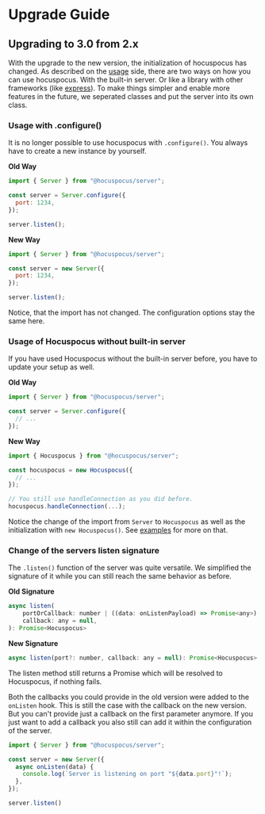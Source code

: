 # Upgrade Guide

## Upgrading to 3.0 from 2.x

With the upgrade to the new version, the initialization of hocuspocus has changed. As described on the [usage](/server/usage)
side, there are two ways on how you can use hocuspocus. With the built-in server. Or like a library with other
frameworks (like [express](/server/examples#express)). To make things simpler and enable more features in the future,
we seperated classes and put the server into its own class.

### Usage with .configure()

It is no longer possible to use hocuspocus with `.configure()`. You always have to create a new instance by yourself.

**Old Way**
```js
import { Server } from "@hocuspocus/server";

const server = Server.configure({
  port: 1234,
});

server.listen();
```

**New Way**
```js
import { Server } from "@hocuspocus/server";

const server = new Server({
  port: 1234,
});

server.listen();
```

Notice, that the import has not changed. The configuration options stay the same here.

### Usage of Hocuspocus without built-in server

If you have used Hocuspocus without the built-in server before, you have to update your setup as well.

**Old Way**
```js
import { Server } from "@hocuspocus/server";

const server = Server.configure({
  // ...
});
```

**New Way**
```js
import { Hocuspocus } from "@hocuspocus/server";

const hocuspocus = new Hocuspocus({
  // ...
});

// You still use handleConnection as you did before.
hocuspocus.handleConnection(...);
```

Notice the change of the import from `Server` to `Hocuspocus` as well as the initialization with `new Hocuspocus()`.
See [examples](/server/examples) for more on that.

### Change of the servers listen signature

The `.listen()` function of the server was quite versatile. We simplified the signature of it while you can still reach
the same behavior as before.

**Old Signature**
```js
async listen(
    portOrCallback: number | ((data: onListenPayload) => Promise<any>) | null = null,
    callback: any = null,
): Promise<Hocuspocus>
```

**New Signature**
```js
async listen(port?: number, callback: any = null): Promise<Hocuspocus>
```

The listen method still returns a Promise which will be resolved to Hocuspocus, if nothing fails.

Both the callbacks you could provide in the old version were added to the `onListen` hook. This is still the case with
the callback on the new version. But you can't provide just a callback on the first parameter anymore. If you just want
to add a callback you also still can add it within the configuration of the server.

```js
import { Server } from "@hocuspocus/server";

const server = new Server({
  async onListen(data) {
    console.log(`Server is listening on port "${data.port}"!`);
  },
});

server.listen()
```
